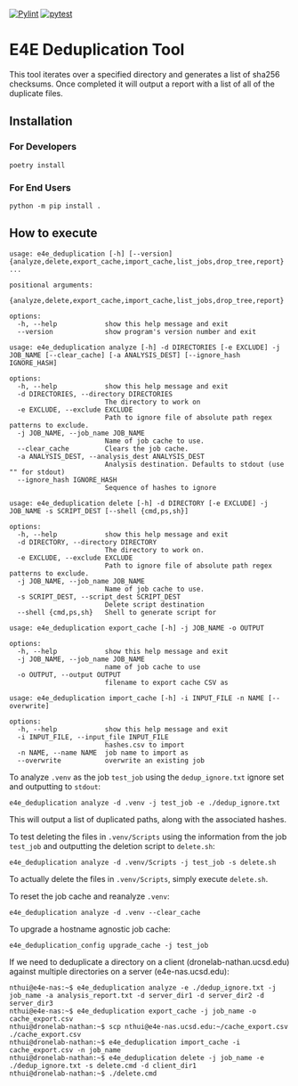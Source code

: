 [![Pylint](https://github.com/UCSD-E4E/e4e-deduplication/actions/workflows/pylint.yml/badge.svg)](https://github.com/UCSD-E4E/e4e-deduplication/actions/workflows/pylint.yml)
[![pytest](https://github.com/UCSD-E4E/e4e-deduplication/actions/workflows/pytest.yml/badge.svg)](https://github.com/UCSD-E4E/e4e-deduplication/actions/workflows/pytest.yml)
# E4E Deduplication Tool
This tool iterates over a specified directory and generates a list of sha256 checksums.  Once completed it will output a report with a list of all of the duplicate files.

## Installation
### For Developers
```
poetry install
```

### For End Users
```
python -m pip install .
```

## How to execute
```
usage: e4e_deduplication [-h] [--version] {analyze,delete,export_cache,import_cache,list_jobs,drop_tree,report} ...

positional arguments:
  {analyze,delete,export_cache,import_cache,list_jobs,drop_tree,report}

options:
  -h, --help            show this help message and exit
  --version             show program's version number and exit

usage: e4e_deduplication analyze [-h] -d DIRECTORIES [-e EXCLUDE] -j JOB_NAME [--clear_cache] [-a ANALYSIS_DEST] [--ignore_hash IGNORE_HASH]

options:
  -h, --help            show this help message and exit
  -d DIRECTORIES, --directory DIRECTORIES
                        The directory to work on
  -e EXCLUDE, --exclude EXCLUDE
                        Path to ignore file of absolute path regex patterns to exclude.
  -j JOB_NAME, --job_name JOB_NAME
                        Name of job cache to use.
  --clear_cache         Clears the job cache.
  -a ANALYSIS_DEST, --analysis_dest ANALYSIS_DEST
                        Analysis destination. Defaults to stdout (use "" for stdout)
  --ignore_hash IGNORE_HASH
                        Sequence of hashes to ignore

usage: e4e_deduplication delete [-h] -d DIRECTORY [-e EXCLUDE] -j JOB_NAME -s SCRIPT_DEST [--shell {cmd,ps,sh}]

options:
  -h, --help            show this help message and exit
  -d DIRECTORY, --directory DIRECTORY
                        The directory to work on.
  -e EXCLUDE, --exclude EXCLUDE
                        Path to ignore file of absolute path regex patterns to exclude.
  -j JOB_NAME, --job_name JOB_NAME
                        Name of job cache to use.
  -s SCRIPT_DEST, --script_dest SCRIPT_DEST
                        Delete script destination
  --shell {cmd,ps,sh}   Shell to generate script for

usage: e4e_deduplication export_cache [-h] -j JOB_NAME -o OUTPUT

options:
  -h, --help            show this help message and exit
  -j JOB_NAME, --job_name JOB_NAME
                        name of job cache to use
  -o OUTPUT, --output OUTPUT
                        filename to export cache CSV as

usage: e4e_deduplication import_cache [-h] -i INPUT_FILE -n NAME [--overwrite]

options:
  -h, --help            show this help message and exit
  -i INPUT_FILE, --input_file INPUT_FILE
                        hashes.csv to import
  -n NAME, --name NAME  job name to import as
  --overwrite           overwrite an existing job
```

To analyze `.venv` as the job `test_job` using the `dedup_ignore.txt` ignore set and outputting to `stdout`:
```
e4e_deduplication analyze -d .venv -j test_job -e ./dedup_ignore.txt 
```

This will output a list of duplicated paths, along with the associated hashes.

To test deleting the files in `.venv/Scripts` using the information from the job `test_job` and outputting the deletion script to `delete.sh`:
```
e4e_deduplication analyze -d .venv/Scripts -j test_job -s delete.sh
```

To actually delete the files in `.venv/Scripts`, simply execute `delete.sh`.

To reset the job cache and reanalyze `.venv`:
```
e4e_deduplication analyze -d .venv --clear_cache
```

To upgrade a hostname agnostic job cache:
```
e4e_deduplication_config upgrade_cache -j test_job 
```

If we need to deduplicate a directory on a client (dronelab-nathan.ucsd.edu) against multiple directories on a server (e4e-nas.ucsd.edu):
```
nthui@e4e-nas:~$ e4e_deduplication analyze -e ./dedup_ignore.txt -j job_name -a analysis_report.txt -d server_dir1 -d server_dir2 -d server_dir3
nthui@e4e-nas:~$ e4e_deduplication export_cache -j job_name -o cache_export.csv
nthui@dronelab-nathan:~$ scp nthui@e4e-nas.ucsd.edu:~/cache_export.csv ./cache_export.csv
nthui@dronelab-nathan:~$ e4e_deduplication import_cache -i cache_export.csv -n job_name
nthui@dronelab-nathan:~$ e4e_deduplication delete -j job_name -e ./dedup_ignore.txt -s delete.cmd -d client_dir1
nthui@dronelab-nathan:~$ ./delete.cmd
```
